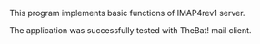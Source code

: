 This program implements basic functions of IMAP4rev1 server.

The application was successfully tested with TheBat! mail client.